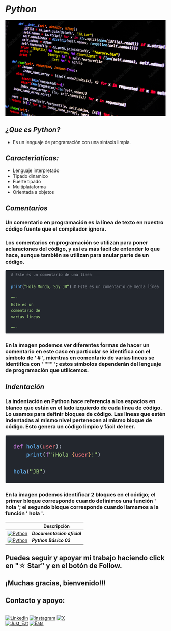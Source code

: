 # ***Python***
<img src="../imagenes/3.-Py02.png" width="700" height="300">

## ***¿Que es Python?***
* Es un lenguaje de programación con una sintaxis limpia.

## ***Caracteriaticas:***
* Lenguaje interpretado
* Tipado dinamico
* Fuerte tipado
* Multiplataforma
* Orientada a objetos

## ***Comentarios***
### Un comentario en programación es la línea de texto en nuestro código fuente que el compilador ignora.
### Los comentarios en programación se utilizan para poner aclaraciones del código, y así es más fácil de entender lo que hace, aunque también se utilizan para anular parte de un código.

<img src="../imagenes/4.-Py02cd.png" width="500" height="200">

### En la imagen podemos ver diferentes formas de hacer un comentario en este caso en particular se identifica con el símbolo de ' # ', mientras en comentario de varias lineas se identifica con ' """ '; estos símbolos dependerán del lenguaje de programación que utilicemos.

## ***Indentación***
### La indentación en Python hace referencia a los espacios en blanco que están en el lado izquierdo de cada línea de código. Lo usamos para definir bloques de código. Las líneas que estén indentadas al mismo nivel pertenecen al mismo bloque de código. Esto genera un código limpio y fácil de leer.

<img src="../imagenes/5.-Py02cd.png" width="500" height="150">

### En la imagen podemos identificar 2 bloques en el código; el primer bloque corresponde cuando definimos una función ' hola '; el segundo bloque corresponde cuando llamamos a la función ' hola '.

|  | Descripción |
|-----:|---------------|
| [![Python](https://img.shields.io/badge/python-3670A0?style=for-the-badge&logo=python&logoColor=ffdd54)](https://entrenamiento-python-basico.readthedocs.io/es/3.7/leccion1/index.html#) | ***Documentación oficial*** |
| [![Python](https://img.shields.io/badge/python-3670A0?style=for-the-badge&logo=python&logoColor=ffdd54)](../Python_NB/Python_NB03.md) | ***Python Básico 03*** |

## Puedes seguir y apoyar mi trabajo haciendo click en "☆ Star" y en el botón de Follow.
## ¡Muchas gracias, bienvenido!!!

## Contacto y apoyo:

<br>[![LinkedIn](https://img.shields.io/badge/Oscar_Florin-0077B5?style=for-the-badge&logo=linkedin&logoColor=white&labelColor=101010)](https://www.linkedin.com/in/oscarflorincontreras)
[![Instagram](https://img.shields.io/badge/Cloudevozz-E4405F?style=for-the-badge&logo=instagram&logoColor=white)](https://www.instagram.com/cloudevozz/)
[![X](https://img.shields.io/badge/DevozzCloud-%23000000.svg?style=for-the-badge&logo=X&logoColor=white)](https://twitter.com/DevozzCloud)</br>
[![Just_Eat](https://img.shields.io/badge/🌮_Donaciones_para_tacos-7A1FA2?style=for-the-badge&logo=)](https://paypal.me/OscarFlorin?country.x=MX&locale.x=es_XC)
[![Eats](https://img.shields.io/badge/🐈_Donaciones_para_gatos-black?style=for-the-badge&logo=)](https://paypal.me/OscarFlorin?country.x=MX&locale.x=es_XC)